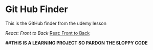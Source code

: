 # Git Hub Finder

This is the GitHub finder from the udemy lesson

_React: Front to Back_ [Reat: Front to Back](https://www.udemy.com/course/modern-react-front-to-back/learn/lecture/14969862#overview)

**##THIS IS A LEARNING PROJECT SO PARDON THE SLOPPY CODE**
